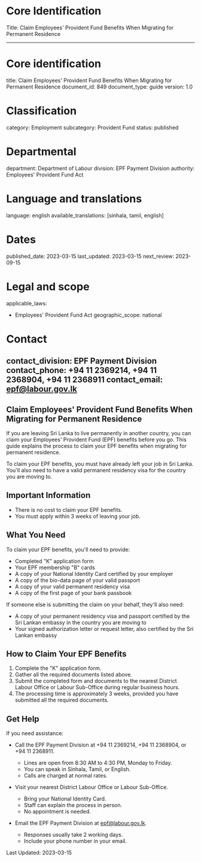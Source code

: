 # Core Identification
Title: Claim Employees' Provident Fund Benefits When Migrating for Permanent Residence

---
# Core identification
title: Claim Employees' Provident Fund Benefits When Migrating for Permanent Residence
document_id: 849
document_type: guide
version: 1.0

# Classification
category: Employment
subcategory: Provident Fund
status: published

# Departmental
department: Department of Labour
division: EPF Payment Division
authority: Employees' Provident Fund Act

# Language and translations
language: english
available_translations: [sinhala, tamil, english]

# Dates
published_date: 2023-03-15
last_updated: 2023-03-15
next_review: 2023-09-15

# Legal and scope
applicable_laws:
 - Employees' Provident Fund Act
geographic_scope: national

# Contact
contact_division: EPF Payment Division
contact_phone: +94 11 2369214, +94 11 2368904, +94 11 2368911
contact_email: epf@labour.gov.lk
---

## Claim Employees' Provident Fund Benefits When Migrating for Permanent Residence

If you are leaving Sri Lanka to live permanently in another country, you can claim your Employees' Provident Fund (EPF) benefits before you go. This guide explains the process to claim your EPF benefits when migrating for permanent residence.

To claim your EPF benefits, you must have already left your job in Sri Lanka. You'll also need to have a valid permanent residency visa for the country you are moving to.

## Important Information

- There is no cost to claim your EPF benefits.
- You must apply within 3 weeks of leaving your job.

## What You Need

To claim your EPF benefits, you'll need to provide:

- Completed "K" application form
- Your EPF membership "B" cards
- A copy of your National Identity Card certified by your employer
- A copy of the bio-data page of your valid passport
- A copy of your valid permanent residency visa
- A copy of the first page of your bank passbook

If someone else is submitting the claim on your behalf, they'll also need:

- A copy of your permanent residency visa and passport certified by the Sri Lankan embassy in the country you are moving to
- Your signed authorization letter or request letter, also certified by the Sri Lankan embassy

## How to Claim Your EPF Benefits

1. Complete the "K" application form.
2. Gather all the required documents listed above.
3. Submit the completed form and documents to the nearest District Labour Office or Labour Sub-Office during regular business hours.
4. The processing time is approximately 3 weeks, provided you have submitted all the required documents.

## Get Help

If you need assistance:

- Call the EPF Payment Division at +94 11 2369214, +94 11 2368904, or +94 11 2368911.
    - Lines are open from 8:30 AM to 4:30 PM, Monday to Friday.
    - You can speak in Sinhala, Tamil, or English.
    - Calls are charged at normal rates.

- Visit your nearest District Labour Office or Labour Sub-Office.
    - Bring your National Identity Card.
    - Staff can explain the process in person.
    - No appointment is needed.

- Email the EPF Payment Division at epf@labour.gov.lk.
    - Responses usually take 2 working days.
    - Include your phone number in your email.

Last Updated: 2023-03-15